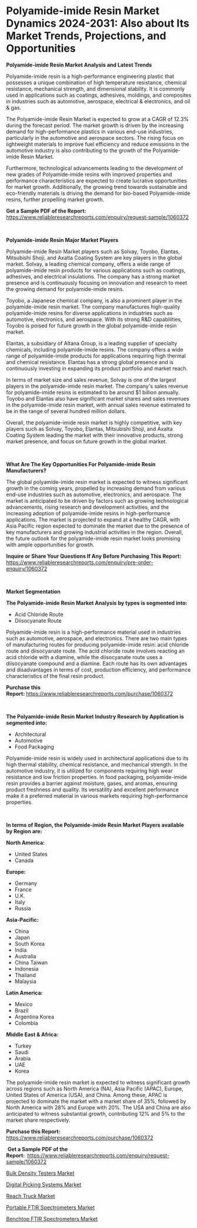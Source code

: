 <p><h1>Polyamide-imide Resin Market Dynamics 2024-2031: Also about Its Market Trends, Projections, and Opportunities</h1></p><p><strong>Polyamide-imide Resin Market Analysis and Latest Trends</strong></p>
<p><p>Polyamide-imide resin is a high-performance engineering plastic that possesses a unique combination of high temperature resistance, chemical resistance, mechanical strength, and dimensional stability. It is commonly used in applications such as coatings, adhesives, moldings, and composites in industries such as automotive, aerospace, electrical & electronics, and oil & gas.</p><p>The Polyamide-imide Resin Market is expected to grow at a CAGR of 12.3% during the forecast period. The market growth is driven by the increasing demand for high-performance plastics in various end-use industries, particularly in the automotive and aerospace sectors. The rising focus on lightweight materials to improve fuel efficiency and reduce emissions in the automotive industry is also contributing to the growth of the Polyamide-imide Resin Market.</p><p>Furthermore, technological advancements leading to the development of new grades of Polyamide-imide resins with improved properties and performance characteristics are expected to create lucrative opportunities for market growth. Additionally, the growing trend towards sustainable and eco-friendly materials is driving the demand for bio-based Polyamide-imide resins, further propelling market growth.</p></p>
<p><strong>Get a Sample PDF of the Report:&nbsp;</strong> <a href="https://www.reliableresearchreports.com/enquiry/request-sample/1060372">https://www.reliableresearchreports.com/enquiry/request-sample/1060372</a></p>
<p>&nbsp;</p>
<p><strong>Polyamide-imide Resin Major Market Players</strong></p>
<p><p>Polyamide-imide Resin Market players such as Solvay, Toyobo, Elantas, Mitsubishi Shoji, and Axalta Coating System are key players in the global market. Solvay, a leading chemical company, offers a wide range of polyamide-imide resin products for various applications such as coatings, adhesives, and electrical insulations. The company has a strong market presence and is continuously focusing on innovation and research to meet the growing demand for polyamide-imide resins.</p><p>Toyobo, a Japanese chemical company, is also a prominent player in the polyamide-imide resin market. The company manufactures high-quality polyamide-imide resins for diverse applications in industries such as automotive, electronics, and aerospace. With its strong R&D capabilities, Toyobo is poised for future growth in the global polyamide-imide resin market.</p><p>Elantas, a subsidiary of Altana Group, is a leading supplier of specialty chemicals, including polyamide-imide resins. The company offers a wide range of polyamide-imide products for applications requiring high thermal and chemical resistance. Elantas has a strong global presence and is continuously investing in expanding its product portfolio and market reach.</p><p>In terms of market size and sales revenue, Solvay is one of the largest players in the polyamide-imide resin market. The company's sales revenue for polyamide-imide resins is estimated to be around $1 billion annually. Toyobo and Elantas also have significant market shares and sales revenues in the polyamide-imide resin market, with annual sales revenue estimated to be in the range of several hundred million dollars.</p><p>Overall, the polyamide-imide resin market is highly competitive, with key players such as Solvay, Toyobo, Elantas, Mitsubishi Shoji, and Axalta Coating System leading the market with their innovative products, strong market presence, and focus on future growth in the global market.</p></p>
<p>&nbsp;</p>
<p><strong>What Are The Key Opportunities For Polyamide-imide Resin Manufacturers?</strong></p>
<p><p>The global polyamide-imide resin market is expected to witness significant growth in the coming years, propelled by increasing demand from various end-use industries such as automotive, electronics, and aerospace. The market is anticipated to be driven by factors such as growing technological advancements, rising research and development activities, and the increasing adoption of polyamide-imide resins in high-performance applications. The market is projected to expand at a healthy CAGR, with Asia Pacific region expected to dominate the market due to the presence of key manufacturers and growing industrial activities in the region. Overall, the future outlook for the polyamide-imide resin market looks promising with ample opportunities for growth.</p></p>
<p><strong>Inquire or Share Your Questions If Any Before Purchasing This Report:</strong> <a href="https://www.reliableresearchreports.com/enquiry/pre-order-enquiry/1060372">https://www.reliableresearchreports.com/enquiry/pre-order-enquiry/1060372</a></p>
<p>&nbsp;</p>
<p><strong>Market Segmentation</strong></p>
<p><strong>The Polyamide-imide Resin Market Analysis by types is segmented into:</strong></p>
<p><ul><li>Acid Chloride Route</li><li>Diisocyanate Route</li></ul></p>
<p><p>Polyamide-imide resin is a high-performance material used in industries such as automotive, aerospace, and electronics. There are two main types of manufacturing routes for producing polyamide-imide resin: acid chloride route and diisocyanate route. The acid chloride route involves reacting an acid chloride with a diamine, while the diisocyanate route uses a diisocyanate compound and a diamine. Each route has its own advantages and disadvantages in terms of cost, production efficiency, and performance characteristics of the final resin product.</p></p>
<p><strong>Purchase this Report:&nbsp;</strong><a href="https://www.reliableresearchreports.com/purchase/1060372">https://www.reliableresearchreports.com/purchase/1060372</a></p>
<p>&nbsp;</p>
<p><strong>The Polyamide-imide Resin Market Industry Research by Application is segmented into:</strong></p>
<p><ul><li>Architectural</li><li>Automotive</li><li>Food Packaging</li></ul></p>
<p><p>Polyamide-imide resin is widely used in architectural applications due to its high thermal stability, chemical resistance, and mechanical strength. In the automotive industry, it is utilized for components requiring high wear resistance and low friction properties. In food packaging, polyamide-imide resin provides a barrier against moisture, gases, and aromas, ensuring product freshness and quality. Its versatility and excellent performance make it a preferred material in various markets requiring high-performance properties.</p></p>
<p>&nbsp;</p>
<p><strong>In terms of Region, the Polyamide-imide Resin Market Players available by Region are:</strong></p>
<p>
    <p> <strong> North America: </strong>
        <ul>
            <li>United States</li>
            <li>Canada</li>
        </ul>
        </p> 
    <p> <strong> Europe: </strong>
        <ul>
            <li>Germany</li>
            <li>France</li>
            <li>U.K.</li>
            <li>Italy</li>
            <li>Russia</li>
        </ul>
        </p> 
    <p> <strong> Asia-Pacific: </strong>
        <ul>
            <li>China</li>
            <li>Japan</li>
            <li>South Korea</li>
            <li>India</li>
            <li>Australia</li>
            <li>China Taiwan</li>
            <li>Indonesia</li>
            <li>Thailand</li>
            <li>Malaysia</li>
        </ul>
        </p> 
    <p> <strong> Latin America: </strong>
        <ul>
            <li>Mexico</li>
            <li>Brazil</li>
            <li>Argentina Korea</li>
            <li>Colombia</li>
        </ul>
        </p> 
    <p> <strong> Middle East & Africa: </strong>
        <ul>
            <li>Turkey</li>
            <li>Saudi</li>
            <li>Arabia</li>
            <li>UAE</li>
            <li>Korea</li>
        </ul>
    </p>
    </p>
<p><p>The polyamide-imide resin market is expected to witness significant growth across regions such as North America (NA), Asia Pacific (APAC), Europe, United States of America (USA), and China. Among these, APAC is projected to dominate the market with a market share of 35%, followed by North America with 28% and Europe with 20%. The USA and China are also anticipated to witness substantial growth, contributing 12% and 5% to the market share respectively.</p></p>
<p><strong>Purchase this Report: </strong><a href="https://www.reliableresearchreports.com/purchase/1060372">https://www.reliableresearchreports.com/purchase/1060372</a></p>
<p>&nbsp;<strong>Get a Sample PDF of the Report:&nbsp;&nbsp;</strong><a href="https://www.reliableresearchreports.com/enquiry/request-sample/1060372">https://www.reliableresearchreports.com/enquiry/request-sample/1060372</a></p>
<p><strong></strong></p>
<p><p><a href="https://medium.com/@kevontoy1/bulk-density-testers-nbsp-market-focuses-on-market-share-size-and-projected-forecast-till-2031-2e0098920ac9">Bulk Density Testers Market</a></p><p><a href="https://issuu.com/reportprime-2/docs/digital-picking-systems-market-size-2030.pptx">Digital Picking Systems Market</a></p><p><a href="https://issuu.com/reportprime-2/docs/reach-truck-market-size-2030.pptx">Reach Truck Market</a></p><p><a href="https://medium.com/@kevontoy1/portable-ftir-spectrometers-market-report-reveals-the-latest-trends-and-growth-opportunities-of-6dc52db80fda">Portable FTIR Spectrometers Market</a></p><p><a href="https://medium.com/@kevontoy1/benchtop-ftir-spectrometers-market-analysis-and-sze-forecasted-for-period-from-2024-to-2031-63ecc70a3966">Benchtop FTIR Spectrometers Market</a></p></p>